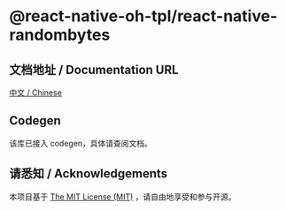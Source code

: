 # @react-native-oh-tpl/react-native-randombytes

## 文档地址 / Documentation URL 

[中文 / Chinese](https://gitee.com/react-native-oh-library/usage-docs/blob/master/zh-cn/react-native-randombytes.md)

## Codegen

该库已接入 codegen，具体请查阅文档。

## 请悉知 / Acknowledgements

本项目基于 [The MIT License (MIT)](https://github.com/react-native-oh-library/react-native-randombytes/blob/sig/LICENSE) ，请自由地享受和参与开源。

